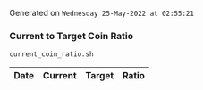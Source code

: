 Generated on `Wednesday 25-May-2022 at 02:55:21`

### Current to Target Coin Ratio
`current_coin_ratio.sh`

Date|Current|Target|Ratio
---|---|---|---
